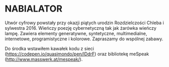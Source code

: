 # NABIALATOR

Utwór cyfrowy powstały przy okazji piątych urodzin Rozdzielczości Chleba i sylwestra 2016. Wieńczy poezję cybernetyczną tak jak żarówka wieńczy lampę. Zawiera elementy generatywne, syntetyczne, multimedialne, internetowe, programistyczne i kolorowe. Zapraszamy do wspólnej zabawy.

Do środka wstawiłem kawałek kodu z sieci (https://codepen.io/quasimondo/pen/lDdrF) oraz bibliotekę meSpeak (http://www.masswerk.at/mespeak/).
